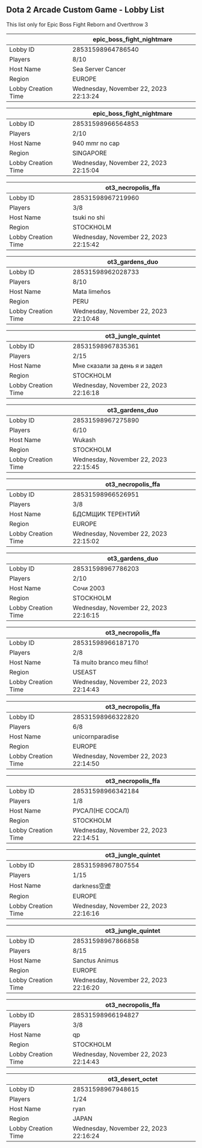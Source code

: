 ## Dota 2 Arcade Custom Game - Lobby List

This list only for Epic Boss Fight Reborn and Overthrow 3

|  | epic_boss_fight_nightmare |
| ------ | ------ |
| Lobby ID | 28531598964786540 |
| Players | 8/10 |
| Host Name | Sea Server Cancer |
| Region | EUROPE |
| Lobby Creation Time | Wednesday, November 22, 2023 22:13:24 |


|  | epic_boss_fight_nightmare |
| ------ | ------ |
| Lobby ID | 28531598966564853 |
| Players | 2/10 |
| Host Name | 940 mmr no cap |
| Region | SINGAPORE |
| Lobby Creation Time | Wednesday, November 22, 2023 22:15:04 |


|  | ot3_necropolis_ffa |
| ------ | ------ |
| Lobby ID | 28531598967219960 |
| Players | 3/8 |
| Host Name | tsuki no shi |
| Region | STOCKHOLM |
| Lobby Creation Time | Wednesday, November 22, 2023 22:15:42 |


|  | ot3_gardens_duo |
| ------ | ------ |
| Lobby ID | 28531598962028733 |
| Players | 8/10 |
| Host Name | Mata limeños |
| Region | PERU |
| Lobby Creation Time | Wednesday, November 22, 2023 22:10:48 |


|  | ot3_jungle_quintet |
| ------ | ------ |
| Lobby ID | 28531598967835361 |
| Players | 2/15 |
| Host Name | Мне сказали за день я и задел |
| Region | STOCKHOLM |
| Lobby Creation Time | Wednesday, November 22, 2023 22:16:18 |


|  | ot3_gardens_duo |
| ------ | ------ |
| Lobby ID | 28531598967275890 |
| Players | 6/10 |
| Host Name | Wukash |
| Region | STOCKHOLM |
| Lobby Creation Time | Wednesday, November 22, 2023 22:15:45 |


|  | ot3_necropolis_ffa |
| ------ | ------ |
| Lobby ID | 28531598966526951 |
| Players | 3/8 |
| Host Name | БДСМЩИК ТЕРЕНТИЙ |
| Region | EUROPE |
| Lobby Creation Time | Wednesday, November 22, 2023 22:15:02 |


|  | ot3_gardens_duo |
| ------ | ------ |
| Lobby ID | 28531598967786203 |
| Players | 2/10 |
| Host Name | Сочи 2003 |
| Region | STOCKHOLM |
| Lobby Creation Time | Wednesday, November 22, 2023 22:16:15 |


|  | ot3_necropolis_ffa |
| ------ | ------ |
| Lobby ID | 28531598966187170 |
| Players | 2/8 |
| Host Name | Tá muito branco meu filho! |
| Region | USEAST |
| Lobby Creation Time | Wednesday, November 22, 2023 22:14:43 |


|  | ot3_necropolis_ffa |
| ------ | ------ |
| Lobby ID | 28531598966322820 |
| Players | 6/8 |
| Host Name | unicornparadise |
| Region | EUROPE |
| Lobby Creation Time | Wednesday, November 22, 2023 22:14:50 |


|  | ot3_necropolis_ffa |
| ------ | ------ |
| Lobby ID | 28531598966342184 |
| Players | 1/8 |
| Host Name | РУСАЛ(НЕ СОСАЛ) |
| Region | STOCKHOLM |
| Lobby Creation Time | Wednesday, November 22, 2023 22:14:51 |


|  | ot3_jungle_quintet |
| ------ | ------ |
| Lobby ID | 28531598967807554 |
| Players | 1/15 |
| Host Name | darkness空虚 |
| Region | EUROPE |
| Lobby Creation Time | Wednesday, November 22, 2023 22:16:16 |


|  | ot3_jungle_quintet |
| ------ | ------ |
| Lobby ID | 28531598967866858 |
| Players | 8/15 |
| Host Name | Sanctus Animus |
| Region | EUROPE |
| Lobby Creation Time | Wednesday, November 22, 2023 22:16:20 |


|  | ot3_necropolis_ffa |
| ------ | ------ |
| Lobby ID | 28531598966194827 |
| Players | 3/8 |
| Host Name | qp |
| Region | STOCKHOLM |
| Lobby Creation Time | Wednesday, November 22, 2023 22:14:43 |


|  | ot3_desert_octet |
| ------ | ------ |
| Lobby ID | 28531598967948615 |
| Players | 1/24 |
| Host Name | ryan |
| Region | JAPAN |
| Lobby Creation Time | Wednesday, November 22, 2023 22:16:24 |


